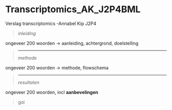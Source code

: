 # Transcriptomics_AK_J2P4BML
Verslag transcriptomics -Annabel Kip J2P4

> *inleiding*
> 
ongeveer 200 woorden -> aanleiding, achtergrond, doelstelling
> ---
> 
> *methode*
> 
ongeveer 200 woorden -> methode, flowschema
> ___
> 
> *resultaten*
> 
ongeveer 200 woorden, incl **aanbevelingen**
>goi
>
